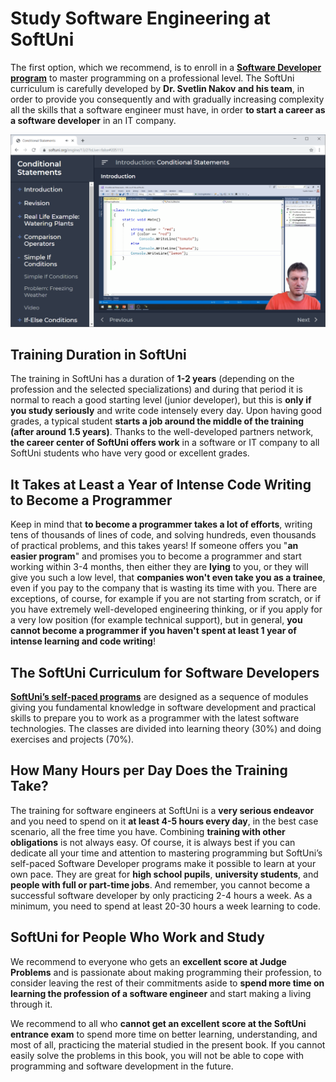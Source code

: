 # Study Software Engineering at SoftUni

The first option, which we recommend, is to enroll in a **[Software Developer program](https://learn.softuni.org/catalog?utm_source=C+sharp&utm_medium=text&utm_campaign=free+programming+books)** to master programming on a professional level. The SoftUni curriculum is carefully developed by **Dr. Svetlin Nakov and his team**, in order to provide you consequently and with gradually increasing complexity all the skills that a software engineer must have, in order **to start a career as a software developer** in an IT company.

![](/assets/chapter-0-images/SoftUni-Interactive-Classroom-Video.png)

## Training Duration in SoftUni

The training in SoftUni has a duration of **1-2 years** (depending on the profession and the selected specializations) and during that period it is normal to reach a good starting level (junior developer), but this is **only if you study seriously** and write code intensely every day. Upon having good grades, a typical student **starts a job around the middle of the training (after around 1.5 years)**. Thanks to the well-developed partners network, **the career center of SoftUni offers work** in a software or IT company to all SoftUni students who have very good or excellent grades.

## It Takes at Least a Year of Intense Code Writing to Become a Programmer

Keep in mind that **to become a programmer takes a lot of efforts**, writing tens of thousands of lines of code, and solving hundreds, even thousands of practical problems, and this takes years! If someone offers you "**an easier program**" and promises you to become a programmer and start working within 3-4 months, then either they are **lying** to you, or they will give you such a low level, that **companies won't even take you as a trainee**, even if you pay to the company that is wasting its time with you. There are exceptions, of course, for example if you are not starting from scratch, or if you have extremely well-developed engineering thinking, or if you apply for a very low position (for example technical support), but in general, **you cannot become a programmer if you haven't spent at least 1 year of intense learning and code writing**!

<!-- ## The Entrance Exam in SoftUni

In order **to enroll at SoftUni** you need to attend an **entrance exam** in "Programming Basics" on the material from this book. If you easily solve the problems in this book, then you are ready for the exam. Also, pay attention to the chapters on **preparation for the practical exam in programming**. They will give you a good idea of the level of difficulty of the exam and the types of tasks that you need to learn solving.

If the tasks from the book and the preparation examples are hard for you, then you **need more preparation**. Enroll for the [free course in "Programming Basics"](https://softuni.org) or go through the book carefully one more time, without skipping solving **the problems in any of the studied topics**! You must learn how **to solve them with ease**, without helping yourselves with the guidelines and the sample solutions.-->

## The SoftUni Curriculum for Software Developers

**[SoftUni’s self-paced programs](https://learn.softuni.org/catalog?utm_source=C+sharp&utm_medium=text&utm_campaign=free+programming+books)** are designed as a sequence of modules giving you fundamental knowledge in software development and practical skills to prepare you to work as a programmer with the latest software technologies. The classes are divided into learning theory (30%) and doing exercises and projects (70%).

## How Many Hours per Day Does the Training Take?

The training for software engineers at SoftUni is a **very serious endeavor** and you need to spend on it **at least 4-5 hours every day**, in the best case scenario, all the free time you have. Combining **training with other obligations** is not always easy. Of course, it is always best if you can dedicate all your time and attention to mastering programming but SoftUni’s self-paced Software Developer programs make it possible to learn at your own pace. They are great for **high school pupils**, **university students**, and **people with full or part-time jobs**. And remember, you cannot become a successful software developer by only practicing 2-4 hours a week. As a minimum, you need to spend at least 20-30 hours a week learning to code.

## SoftUni for People Who Work and Study

We recommend to everyone who gets an **excellent score at Judge Problems** and is passionate about making programming their profession, to consider leaving the rest of their commitments aside to **spend more time on learning the profession of a software engineer** and start making a living through it.

We recommend to all who **cannot get an excellent score at the SoftUni entrance exam** to spend more time on better learning, understanding, and most of all, practicing the material studied in the present book. If you cannot easily solve the problems in this book, you will not be able to cope with programming and software development in the future.
